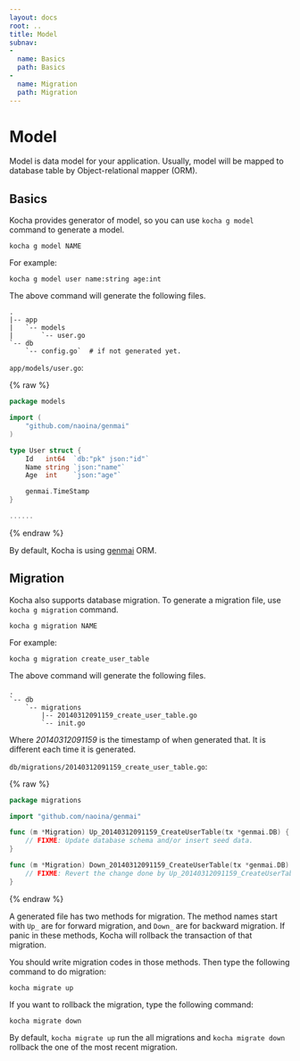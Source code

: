 ```yaml
---
layout: docs
root: ..
title: Model
subnav:
-
  name: Basics
  path: Basics
-
  name: Migration
  path: Migration
---
```


# Model <a id="Model"></a>

Model is data model for your application.
Usually, model will be mapped to database table by Object-relational mapper (ORM).

## Basics <a id="Basics"></a>

Kocha provides generator of model, so you can use `kocha g model` command to generate a model.

    kocha g model NAME

For example:

    kocha g model user name:string age:int

The above command will generate the following files.

```
.
|-- app
|   `-- models
|       `-- user.go
`-- db
    `-- config.go`  # if not generated yet.
```

`app/models/user.go`:

{% raw %}
```go
package models

import (
    "github.com/naoina/genmai"
)

type User struct {
    Id   int64  `db:"pk" json:"id"`
    Name string `json:"name"`
    Age  int    `json:"age"`

    genmai.TimeStamp
}

......
```
{% endraw %}

By default, Kocha is using [genmai](https://github.com/naoina/genmai) ORM.

## Migration <a id="Migration"></a>

Kocha also supports database migration.
To generate a migration file, use `kocha g migration` command.

    kocha g migration NAME

For example:

    kocha g migration create_user_table

The above command will generate the following files.

```
.
`-- db
    `-- migrations
        |-- 20140312091159_create_user_table.go
        `-- init.go
```

Where *20140312091159* is the timestamp of when generated that.
It is different each time it is generated.

`db/migrations/20140312091159_create_user_table.go`:

{% raw %}
```go
package migrations

import "github.com/naoina/genmai"

func (m *Migration) Up_20140312091159_CreateUserTable(tx *genmai.DB) {
    // FIXME: Update database schema and/or insert seed data.
}

func (m *Migration) Down_20140312091159_CreateUserTable(tx *genmai.DB) {
    // FIXME: Revert the change done by Up_20140312091159_CreateUserTable.
}
```
{% endraw %}

A generated file has two methods for migration.
The method names start with `Up_` are for forward migration, and `Down_` are for backward migration.
If panic in these methods, Kocha will rollback the transaction of that migration.

You should write migration codes in those methods. Then type the following command to do migration:

    kocha migrate up

If you want to rollback the migration, type the following command:

    kocha migrate down

By default, `kocha migrate up` run the all migrations and `kocha migrate down` rollback the one of the most recent migration.
